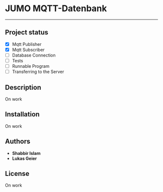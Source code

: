 # JUMO MQTT-Datenbank
***

## Project status
- [x] Mqtt Publisher
- [x] Mqtt Subscriber
- [ ] Database Connection
- [ ] Tests
- [ ] Runnable Program
- [ ] Transferring to the Server  

## Description
On work

## Installation
On work

## Authors
* **Shabbir Islam**
* **Lukas Geier**

## License
On work